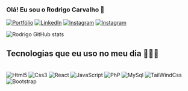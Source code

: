 
### Olá! Eu sou o Rodrigo Carvalho 👋


[![Portfólio](https://img.shields.io/website?label=Portfóliorodrigo.com&style=for-the-badge&url=https://portfolio-react-beryl-nine.vercel.app/)](https://portfolio-react-beryl-nine.vercel.app)
[![LinkedIn](https://img.shields.io/badge/LinkedIn-0077B5?style=for-the-badge&logo=linkedin&logoColor=white)](https://www.linkedin.com/in/rodrigo-carvalho-a30b14209)
[![Instagram](https://img.shields.io/badge/Instagram-E4405F?style=for-the-badge&logo=instagram&logoColor=white)](https://instagram.com/rodrigo.gmk4)
[![Instagram](https://img.shields.io/badge/Gmail-D14836?style=for-the-badge&logo=gmail&logoColor=white)](mailto:rodrigogoulart97@gmail.com)

![Rodrigo GitHub stats](https://github-readme-stats.vercel.app/api?username=RodrigoNexy&show_icons=true&theme=dark)


## Tecnologias que eu uso no meu dia 🧑🏻‍💻

<div style="display: inline_block"><br/>
    <img align="center" alt="Html5" src="https://img.shields.io/badge/HTML5-E34F26?style=for-the-badge&logo=html5&logoColor=white">
    <img align="center" alt="Css3" src="https://img.shields.io/badge/CSS3-1572B6?style=for-the-badge&logo=css3&logoColor=white">
    <img align="center" alt="React" src="https://img.shields.io/badge/React-20232A?style=for-the-badge&logo=react&logoColor=61DAFB">
    <img align="center" alt="JavaScript" src="https://img.shields.io/badge/JavaScript-323330?style=for-the-badge&logo=javascript&logoColor=F7DF1E">
  <img align="center" alt="PhP" src="https://img.shields.io/badge/PHP-777BB4?style=for-the-badge&logo=php&logoColor=white">
<img align="center" alt="MySql" src="https://img.shields.io/badge/MySQL-00000F?style=for-the-badge&logo=mysql&logoColor=white">    
<img align="center" alt="TailWindCss" src="https://img.shields.io/badge/Tailwind_CSS-38B2AC?style=for-the-badge&logo=tailwind-css&logoColor=white">
<img align="center" alt="Bootstrap" src="https://img.shields.io/badge/Bootstrap-563D7C?style=for-the-badge&logo=bootstrap&logoColor=white">
</div>
